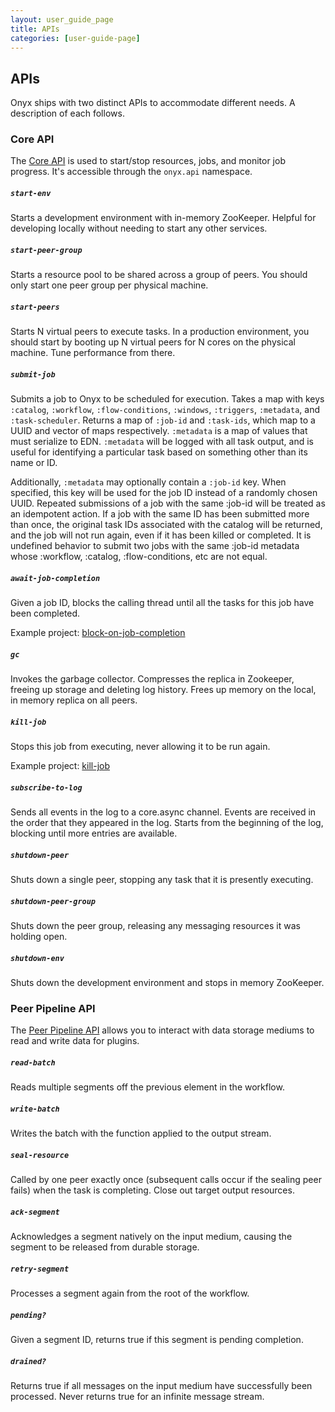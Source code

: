 ```yaml
---
layout: user_guide_page
title: APIs
categories: [user-guide-page]
---
```


## APIs

Onyx ships with two distinct APIs to accommodate different needs. A description of each follows.

### Core API

The [Core API](https://github.com/onyx-platform/onyx/blob/0.6.x/src/onyx/api.clj) is used to start/stop resources, jobs, and monitor job progress. It's accessible through the `onyx.api` namespace.

##### `start-env`

Starts a development environment with in-memory ZooKeeper. Helpful for developing locally without needing to start any other services.

##### `start-peer-group`

Starts a resource pool to be shared across a group of peers. You should only start one peer group per physical machine.

##### `start-peers`

Starts N virtual peers to execute tasks. In a production environment, you should start by booting up N virtual peers for N cores on the physical machine. Tune performance from there.

##### `submit-job`

Submits a job to Onyx to be scheduled for execution. Takes a map with keys `:catalog`, `:workflow`, `:flow-conditions`, `:windows`, `:triggers`, `:metadata`, and `:task-scheduler`. Returns a map of `:job-id` and `:task-ids`, which map to a UUID and vector of maps respectively. `:metadata` is a map of values that must serialize to EDN. `:metadata` will be logged with all task output, and is useful for identifying a particular task based on something other than its name or ID.

Additionally, `:metadata` may optionally contain a `:job-id` key. When specified, this key will be used for the job ID instead of a randomly chosen UUID. Repeated submissions of a job with the same :job-id will be treated as an idempotent action. If a job with the same ID has been submitted more than once, the original task IDs associated with the catalog will be returned, and the job will not run again, even if it has been killed or completed. It is undefined behavior to submit two jobs with the same :job-id metadata whose :workflow, :catalog, :flow-conditions, etc are not equal.

##### `await-job-completion`

Given a job ID, blocks the calling thread until all the tasks for this job have been completed.

Example project: [block-on-job-completion](https://github.com/onyx-platform/onyx-examples/tree/0.9.x/block-on-job-completion)

##### `gc`

Invokes the garbage collector. Compresses the replica in Zookeeper, freeing up storage and deleting log history. Frees up memory on the local, in memory replica on all peers.

##### `kill-job`

Stops this job from executing, never allowing it to be run again.

Example project: [kill-job](https://github.com/onyx-platform/onyx-examples/tree/0.9.x/kill-job)

##### `subscribe-to-log`

Sends all events in the log to a core.async channel. Events are received in the order that they appeared in the log. Starts from the beginning of the log, blocking until more entries are available.

##### `shutdown-peer`

Shuts down a single peer, stopping any task that it is presently executing.

##### `shutdown-peer-group`

Shuts down the peer group, releasing any messaging resources it was holding open.

##### `shutdown-env`

Shuts down the development environment and stops in memory ZooKeeper.

### Peer Pipeline API

The [Peer Pipeline API](https://github.com/onyx-platform/onyx/blob/0.6.x/src/onyx/peer/pipeline_extensions.clj) allows you to interact with data storage mediums to read and write data for plugins.

##### `read-batch`

Reads multiple segments off the previous element in the workflow.

##### `write-batch`

Writes the batch with the function applied to the output stream.

##### `seal-resource`

Called by one peer exactly once (subsequent calls occur if the sealing peer fails) when the task is completing. Close out target output resources.

##### `ack-segment`

Acknowledges a segment natively on the input medium, causing the segment to be released from durable storage.

##### `retry-segment`

Processes a segment again from the root of the workflow.

##### `pending?`

Given a segment ID, returns true if this segment is pending completion.

##### `drained?`

Returns true if all messages on the input medium have successfully been processed. Never returns true for an infinite message stream.

